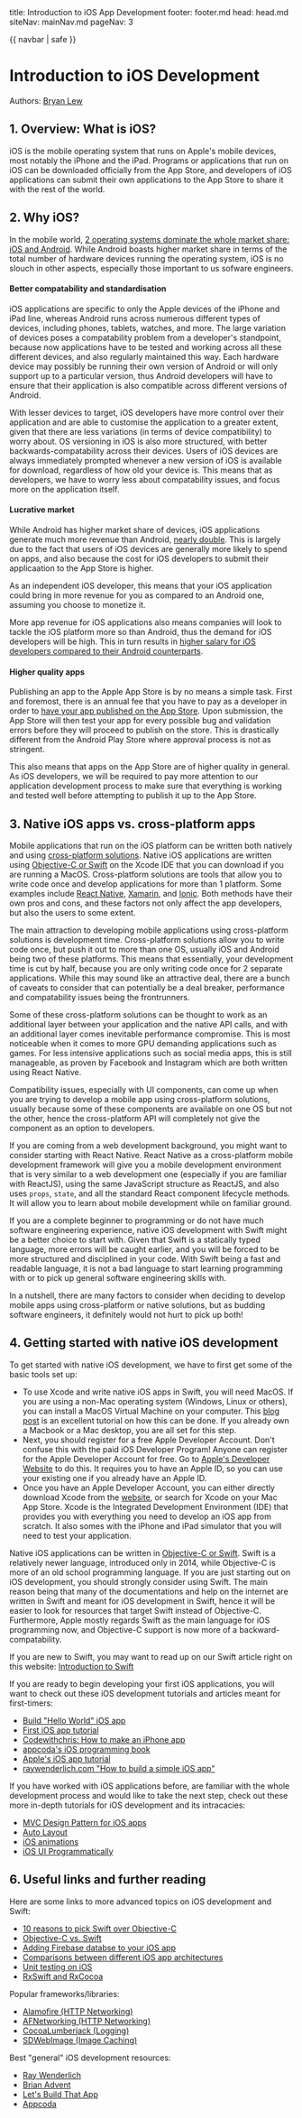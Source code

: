 <frontmatter>
  title: Introduction to iOS App Development
  footer: footer.md
  head: head.md
  siteNav: mainNav.md
  pageNav: 3
</frontmatter>

{{ navbar | safe }}

<div class="website-content">

# Introduction to iOS Development

Authors: [Bryan Lew](https://github.com/blewjy)

## 1. Overview: What is iOS?

iOS is the mobile operating system that runs on Apple's mobile devices, most notably the iPhone and the iPad. Programs or applications that run on iOS can be downloaded officially from the App Store, and developers of iOS applications can submit their own applications to the App Store to share it with the rest of the world. 

## 2. Why iOS?

In the mobile world, [2 operating systems dominate the whole market share: iOS and Android](https://www.theverge.com/2017/2/16/14634656/android-ios-market-share-blackberry-2016). While Android boasts higher market share in terms of the total number of hardware devices running the operating system, iOS is no slouch in other aspects, especially those important to us sofware engineers.

#### Better compatability and standardisation

iOS applications are specific to only the Apple devices of the iPhone and iPad line, whereas Android runs across numerous different types of devices, including phones, tablets, watches, and more. The large variation of devices poses a compatability problem from a developer's standpoint, because now applications have to be tested and working across all these different devices, and also regularly maintained this way. Each hardware device may possibly be running their own version of Android or will only support up to a particular version, thus Android developers will have to ensure that their application is also compatible across different versions of Android.

With lesser devices to target, iOS developers have more control over their application and are able to customise the application to a greater extent, given that there are less variations (in terms of device compatibility) to worry about. OS versioning in iOS is also more structured, with better backwards-compatability across their devices. Users of iOS devices are always immediately prompted whenever a new version of iOS is available for download, regardless of how old your device is. This means that as developers, we have to worry less about compatability issues, and focus more on the application itself.

#### Lucrative market

While Android has higher market share of devices, iOS applications generate much more revenue than Android, [nearly double](https://techcrunch.com/2018/07/16/apples-app-store-revenue-nearly-double-that-of-google-play-in-first-half-of-2018/). This is largely due to the fact that users of iOS devices are generally more likely to spend on apps, and also because the cost for iOS developers to submit their applicaation to the App Store is higher. 

As an independent iOS developer, this means that your iOS application could bring in more revenue for you as compared to an Android one, assuming you choose to monetize it. 

More app revenue for iOS applications also means companies will look to tackle the iOS platform more so than Android, thus the demand for iOS developers will be high. This in turn results in [higher salary for iOS developers compared to their Android counterparts](https://www.fiercewireless.com/developer/ios-developers-earn-roughly-10k-more-than-android-counterparts-study-shows).

#### Higher quality apps

Publishing an app to the Apple App Store is by no means a simple task. First and foremost, there is an annual fee that you have to pay as a developer in order to [have your app published on the App Store](https://developer.apple.com/ios/submit/). Upon submission, the App Store will then test your app for every possible bug and validation errors before they will proceed to publish on the store. This is drastically different from the Android Play Store where approval process is not as stringent. 

This also means that apps on the App Store are of higher quality in general. As iOS developers, we will be required to pay more attention to our application development process to make sure that everything is working and tested well before attempting to publish it up to the App Store. 

## 3. Native iOS apps vs. cross-platform apps

Mobile applications that run on the iOS platform can be written both natively and using [cross-platform solutions](http://www.businessofapps.com/guide/cross-platform-mobile-app-development/). Native iOS applications are written using [Objective-C or Swift](https://android.jlelse.eu/objective-c-or-swift-which-technology-to-learn-for-ios-app-development-3c681d1a05ac) on the Xcode IDE that you can download if you are running a MacOS. Cross-platform solutions are tools that allow you to write code once and develop applications for more than 1 platform. Some examples include [React Native](https://facebook.github.io/react-native/), [Xamarin](https://visualstudio.microsoft.com/xamarin/), and [Ionic](https://ionicframework.com/). Both methods have their own pros and cons, and these factors not only affect the app developers, but also the users to some extent.

The main attraction to developing mobile applications using cross-platform solutions is development time. Cross-platform solutions allow you to write code once, but push it out to more than one OS, usually iOS and Android being two of these platforms. This means that essentially, your development time is cut by half, because you are only writing code once for 2 separate applications. While this may sound like an attractive deal, there are a bunch of caveats to consider that can potentially be a deal breaker, performance and compatability issues being the frontrunners.

Some of these cross-platform solutions can be thought to work as an additional layer between your application and the native API calls, and with an additional layer comes inevitable performance compromise. This is most noticeable when it comes to more GPU demanding applications such as games. For less intensive applications such as social media apps, this is still manageable, as proven by Facebook and Instagram which are both written using React Native.

Compatibility issues, especially with UI components, can come up when you are trying to develop a mobile app using cross-platform solutions, usually because some of these components are available on one OS but not the other, hence the cross-platform API will completely not give the component as an option to developers. 

If you are coming from a web development background, you might want to consider starting with React Native. React Native as a cross-platform mobile development framework will give you a mobile development environment that is very similar to a web development one (especially if you are familiar with ReactJS), using the same JavaScript structure as ReactJS, and also uses `props`, `state`, and all the standard React component lifecycle methods. It will allow you to learn about mobile development while on familiar ground.

If you are a complete beginner to programming or do not have much software engineering experience, native iOS development with Swift might be a better choice to start with. Given that Swift is a statically typed language, more errors will be caught earlier, and you will be forced to be more structured and disciplined in your code. With Swift being a fast and readable language, it is not a bad language to start learning programming with or to pick up general software engineering skills with. 

In a nutshell, there are many factors to consider when deciding to develop mobile apps using cross-platform or native solutions, but as budding software engineers, it definitely would not hurt to pick up both!

## 4. Getting started with native iOS development

To get started with native iOS development, we have to first get some of the basic tools set up:

- To use Xcode and write native iOS apps in Swift, you will need MacOS. If you are using a non-Mac operating system (Windows, Linux or others), you can install a MacOS Virtual Machine on your computer. This [blog post](https://medium.com/@twister.mr/installing-macos-to-virtualbox-1fcc5cf22801) is an excellent tutorial on how this can be done. If you already own a Macbook or a Mac desktop, you are all set for this step.
- Next, you should register for a free Apple Developer Account. Don't confuse this with the paid iOS Developer Program! Anyone can register for the Apple Developer Account for free. Go to [Apple's Developer Website](https://developer.apple.com/register/) to do this. It requires you to have an Apple ID, so you can use your existing one if you already have an Apple ID.
- Once you have an Apple Developer Account, you can either directly download Xcode from the [website](https://developer.apple.com/xcode/), or search for Xcode on your Mac App Store. Xcode is the Integrated Development Environment (IDE) that provides you with everything you need to develop an iOS app from scratch. It also somes with the iPhone and iPad simulator that you will need to test your application.

Native iOS applications can be written in [Objective-C or Swift](https://android.jlelse.eu/objective-c-or-swift-which-technology-to-learn-for-ios-app-development-3c681d1a05ac). Swift is a relatively newer language, introduced only in 2014, while Objective-C is more of an old school programming language. If you are just starting out on iOS development, you should strongly consider using Swift. The main reason being that many of the documentations and help on the internet are written in Swift and meant for iOS development in Swift, hence it will be easier to look for resources that target Swift instead of Objective-C. Furthermore, Apple mostly regards Swift as the main language for iOS programming now, and Objective-C support is now more of a backward-compatability. 

If you are new to Swift, you may want to read up on our Swift article right on this website: [Introduction to Swift]({{baseUrl}}/contents/swift/welcome-to-swift.html)

If you are ready to begin developing your first iOS applications, you will want to check out these iOS development tutorials and articles meant for first-timers:
- [Build "Hello World" iOS app](https://www.appcoda.com/build-hello-world-app-swift/)
- [First iOS app tutorial](https://www.journaldev.com/10214/ios-hello-world-example-tutorial)
- [Codewithchris: How to make an iPhone app](https://codewithchris.com/how-to-make-an-iphone-app/)
- [appcoda's iOS programming book](https://www.appcoda.com/learnswift/)
- [Apple's iOS app tutorial](https://developer.apple.com/library/archive/referencelibrary/GettingStarted/DevelopiOSAppsSwift/)
- [raywenderlich.com "How to build a simple iOS app"](https://www.raywenderlich.com/3114-ios-tutorial-how-to-create-a-simple-iphone-app-part-1-3)

If you have worked with iOS applications before, are familiar with the whole development process and would like to take the next step, check out these more in-depth tutorials for iOS development and its intracacies:
- [MVC Design Pattern for iOS apps](https://www.raywenderlich.com/1073-model-view-controller-mvc-in-ios-a-modern-approach)
- [Auto Layout](https://www.raywenderlich.com/443-auto-layout-tutorial-in-ios-11-getting-started)
- [iOS animations](https://www.raywenderlich.com/363-ios-animation-tutorial-getting-started)
- [iOS UI Programmatically](https://fluffy.es/intro-to-creating-ui-in-code-1/)

## 6. Useful links and further reading

Here are some links to more advanced topics on iOS development and Swift:
- [10 reasons to pick Swift over Objective-C](https://www.infoworld.com/article/2920333/swift-vs-objective-c-10-reasons-the-future-favors-swift.html)
- [Objective-C vs. Swift](https://www.altexsoft.com/blog/engineering/swift-vs-objective-c-out-with-the-old-in-with-the-new/)
- [Adding Firebase databse to your iOS app](https://firebase.google.com/docs/ios/setup)
- [Comparisons between different iOS app architectures](https://academy.realm.io/posts/krzysztof-zablocki-mDevCamp-ios-architecture-mvvm-mvc-viper/)
- [Unit testing on iOS](https://www.toptal.com/qa/how-to-write-testable-code-and-why-it-matters)
- [RxSwift and RxCocoa](https://www.raywenderlich.com/900-getting-started-with-rxswift-and-rxcocoa)

Popular frameworks/libraries:
- [Alamofire (HTTP Networking)](https://medium.com/the-traveled-ios-developers-guide/thoughts-on-alamofire-55a52a3d3d57)
- [AFNetworking (HTTP Networking)](https://github.com/AFNetworking/AFNetworking)
- [CocoaLumberjack (Logging)](https://github.com/CocoaLumberjack/CocoaLumberjack)
- [SDWebImage (Image Caching)](https://github.com/rs/SDWebImage)

Best "general" iOS development resources:
- [Ray Wenderlich](https://www.raywenderlich.com/ios)
- [Brian Advent](https://www.youtube.com/channel/UCysEngjfeIYapEER9K8aikw)
- [Let's Build That App](https://www.youtube.com/channel/UCuP2vJ6kRutQBfRmdcI92mA)
- [Appcoda](https://www.appcoda.com/)

</div>
